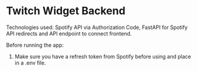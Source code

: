 # Twitch Widget Backend

Technologies used: Spotify API via Authorization Code, FastAPI for Spotify API redirects and API endpoint to connect frontend.

Before running the app:

1. Make sure you have a refresh token from Spotify before using and place in a .env file.